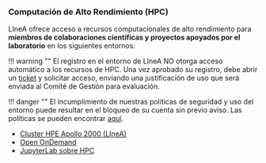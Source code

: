 ### Computación de Alto Rendimiento (HPC)
LIneA ofrece acceso a recursos computacionales de alto rendimiento para **miembros de colaboraciones científicas y proyectos apoyados por el laboratorio** en los siguientes entornos:

!!! warning ""
    El registro en el entorno de LIneA NO otorga acceso automático a los recursos de HPC. Una vez aprobado su registro, debe abrir un [ticket](../suporte.md) y solicitar acceso, enviando una justificación de uso que será enviada al Comité de Gestión para evaluación.

!!! danger ""
    El incumplimiento de nuestras políticas de seguridad y uso del entorno puede resultar en el bloqueo de su cuenta sin previo aviso. Las políticas se pueden encontrar [aquí](../politicas.md).

* [Cluster HPE Apollo 2000 (LIneA)](../processamento/apollo/index.html)
* [Open OnDemand](../processamento/uso/openondemand.html)
* [JupyterLab sobre HPC](../processamento/uso/openondemand.html#interactive-apps-jupyter-notebook)
